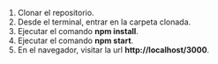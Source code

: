 1. Clonar el repositorio.
2. Desde el terminal, entrar en la carpeta clonada.
3. Ejecutar el comando **npm install**.
4. Ejecutar el comando **npm start**.
5. En el navegador, visitar la url **http://localhost/3000**.
